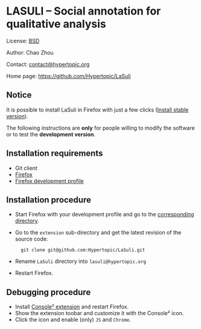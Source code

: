 LASULI – Social annotation for qualitative analysis
===================================================

License: [BSD](http://www.opensource.org/licenses/bsd-license.php)

Author: Chao Zhou

Contact: <contact@hypertopic.org>

Home page: <https://github.com/Hypertopic/LaSuli>

Notice
------

It is possible to install LaSuli in Firefox with just a few clicks ([Install stable version](https://hypertopic.s3.amazonaws.com/lasuli.xpi)).

The following instructions are **only** for people willing to modify the software or to test the **development version**.

Installation requirements
-------------------------

* Git client
* [Firefox](http://www.mozilla.org/firefox/) 
* [Firefox development profile](http://support.mozilla.org/kb/Managing-profiles#w_starting-the-profile-manager)

Installation procedure
----------------------

* Start Firefox with your development profile and go to the [corresponding directory](http://support.mozilla.com/kb/Profiles#How_to_find_your_profile).

* Go to the ``extension`` sub-directory and get the latest revision of the source code:

        git clone git@github.com:Hypertopic/LaSuli.git

* Rename ``LaSuli`` directory into ``lasuli@hypertopic.org``

* Restart Firefox.

Debugging procedure
-------------------

* Install [Console² extension](https://addons.mozilla.org/en-US/firefox/addon/console²/) and restart Firefox.
* Show the extension toobar and customize it with the Console² icon.
* Click the icon and enable (only) `JS` and `Chrome`.
